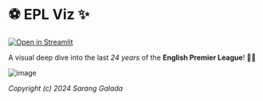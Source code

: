 # ⚽ EPL Viz ✨

[![Open in Streamlit](https://static.streamlit.io/badges/streamlit_badge_black_white.svg)](https://epl-viz.streamlit.app)

A visual deep dive into the last *24 years* of the **English Premier League**! 🕵️‍♂️

![image](https://github.com/saranggalada/EDA-English-Premier-League-24yr/blob/main/img/website.png?raw=true)

*Copyright (c) 2024 Sarang Galada*
